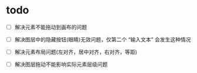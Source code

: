 # todo

- [ ] 解决元素不能拖动到画布的问题
- [ ] 解决图层中的隐藏按钮(眼睛)无效问题，仅第二个 “输入文本” 会发生这种情况
- [ ] 解决元素布局问题(左对齐，居中对齐，右对齐，等距)
- [ ] 解决图层拖动不能影响实际元素层级问题

